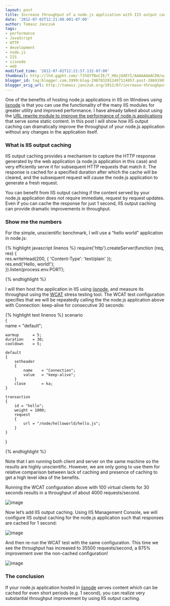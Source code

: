 ```yaml
---
layout: post
title: Increase throughput of a node.js application with IIS output caching
date: '2012-07-02T12:21:00.001-07:00'
author: Tomasz Janczuk
tags:
- performance
- JavaScript
- HTTP
- development
- node.js
- IIS
- iisnode
- web
modified_time: '2012-07-02T12:21:57.132-07:00'
thumbnail: http://lh4.ggpht.com/-TJhQYTBoCIE/T_H0zjQ4EYI/AAAAAAAACD0/wx3I0r4QHe0/s72-c/image_thumb%25255B2%25255D.png?imgmax=800
blogger_id: tag:blogger.com,1999:blog-2987032012497124857.post-2869190720705052898
blogger_orig_url: http://tomasz.janczuk.org/2012/07/increase-throughput-of-nodejs.html
---
```





One of the benefits of hosting node.js applications in IIS on Windows using [iisnode](https://github.com/tjanczuk/iisnode) is that you can use the functionality of the many IIS modules for greater utility and improved performance. I have already talked about using the [URL rewrite module to improve the performance of node.js applications](http://tomasz.janczuk.org/2012/06/performance-of-hosting-nodejs.html) that serve some static content. In this post I will show how IIS output caching can dramatically improve the throughput of your node.js application without any changes in the application itself.   

### What is IIS output caching  

IIS output caching provides a mechanism to capture the HTTP response generated by the web application (a node.js application in this case) and very efficiently serve it for subsequent HTTP requests that match it. The response is cached for a specified duration after which the cache will be cleared, and the subsequent request will cause the node.js application to generate a fresh request.   

You can benefit from IIS output caching if the content served by your node.js application does not require immediate, request by request updates. Even if you can cache the response for just 1 second, IIS output caching can provide dramatic improvements in throughput.   

### Show me the numbers  

For the simple, unscientific benchmark, I will use a “hello world” application in node.js:  

{% highlight javascript linenos %}
   require('http').createServer(function (req, res) {  
    res.writeHead(200, { 'Content-Type': 'text/plain' });  
    res.end('Hello, world!');  
}).listen(process.env.PORT);
  

{% endhighlight %}



I will then host the application in IIS using [iisnode](https://github.com/tjanczuk/iisnode), and measure its throughput using the [WCAT](http://www.iis.net/community/default.aspx?tabid=34&i=1466&g=6) stress testing tool. The WCAT test configuration specifies that we will be repeatedly calling the the node.js application above with Connection: keep-alive for consecutive 30 seconds:

{% highlight text linenos %}
scenario  
{  
    name    = "default";  
   
    warmup      = 5;  
    duration    = 30;  
    cooldown    = 5;  
   
    default   
    {  
        setheader  
        {  
            name    = "Connection";  
            value   = "keep-alive";  
        }  
        close       = ka;  
    }  
       
    transaction  
    {  
        id = "hello";  
        weight = 1000;  
        request  
        {  
            url = "/node/helloworld/hello.js";  
        }  
    }  
}
  

{% endhighlight %}



Note that I am running both client and server on the same machine so the results are highly unscientific. However, we are only going to use them for relative comparison between lack of caching and presence of caching to get a high level idea of the benefits.

Running the WCAT configuration above with 100 virtual clients for 30 seconds results in a throughput of about 4000 requests/second.

 ![image](http://lh4.ggpht.com/-TJhQYTBoCIE/T_H0zjQ4EYI/AAAAAAAACD0/wx3I0r4QHe0/image_thumb%25255B2%25255D.png?imgmax=800)

Now let’s add IIS output caching. Using IIS Management Console, we will configure IIS output caching for the node.js application such that responses are cached for 1 second:

 ![image](http://lh5.ggpht.com/-xEOQU0f4WTQ/T_H00dlyn7I/AAAAAAAACEE/uAhHm6Wt7K4/image_thumb%25255B5%25255D.png?imgmax=800)

And then re-run the WCAT test with the same configuration. This time we see the throughput has increased to 35500 requests/second, a 875% improvement over the non-cached configuration!

 ![image](http://lh6.ggpht.com/-SiS8CeZm-xg/T_H01Gpcx3I/AAAAAAAACEY/uyJ0CF_kGLk/image_thumb%25255B8%25255D.png?imgmax=800)

### The conclusion

If your node.js application hosted in [iisnode](https://github.com/tjanczuk/iisnode) serves content which can be cached for even short periods (e.g. 1 second), you can realize very substantial throughput improvement by using IIS output caching.   